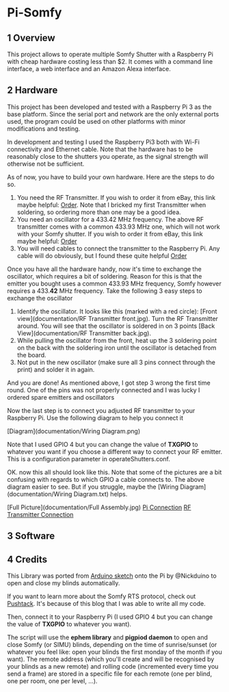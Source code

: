 # Pi-Somfy

## 1 Overview

This project allows to operate multiple Somfy Shutter with a Raspberry Pi with cheap hardware costing less than $2. It comes with a command line interface, a web interface and an Amazon Alexa interface. 

## 2 Hardware

This project has been developed and tested with a Raspberry Pi 3 as the base platform. Since the serial port and network are the only external ports used, the program could be used on other platforms with minor modifications and testing.

In development and testing I used the Raspberry Pi3 both with Wi-Fi connectivity and Ethernet cable. Note that the hardware has to be reasonably close to the shutters you operate, as the signal strength will otherwise not be sufficient.

As of now, you have to build your own hardware. Here are the steps to do so.
1. You need the RF Transmitter. If you wish to order it from eBay, this link maybe helpful: [Order](https://www.ebay.com/sch/sis.html?_nkw=5x+433Mhz+RF+transmitter+and+receiver+kit+Module+Arduino+ARM+WL+MCU+Raspberry). Note that I bricked my first Transmitter when soldering, so ordering more than one may be a good idea.
1. You need an oscillator for a 433.42 MHz frequency. The above RF transmitter comes with a common 433.93 MHz one, which will not work with your Somfy shutter. If you wish to order it from eBay, this link maybe helpful: [Order](https://www.ebay.com/sch/sis.html?_nkw=433.42M+R433+F433+SAW+Resonator+Crystals+TO-39)
1. You will need cables to connect the transmitter to the Raspberry Pi. Any cable will do obviously, but I found these quite helpful [Order](https://www.ebay.com/itm/40Pin-Multicolored-Dupont-Wire-Kits-Breadboard-Female-Jumper-Ribbon-Cable/113310899442)

Once you have all the hardware handy, now it's time to exchange the oscillator, which requires a bit of soldering. Reason for this is that the emitter you bought uses a common 433.93 MHz frequency, Somfy however requires a 433.__42__ MHz frequency. Take the following 3 easy steps to exchange the oscillator
1. Identify the oscillator. It looks like this (marked with a red circle): [Front view](documentation/RF Transmitter front.jpg). Turn the RF Transmitter around. You will see that the oscillator is soldered in on 3 points [Back View](documentation/RF Transmitter back.jpg). 
1. While pulling the oscillator from the front, heat up the 3 soldering point on the back with the soldering iron until the oscillator is detached from the board. 
1. Not put in the new oscillator (make sure all 3 pins connect through the print) and solder it in again.

And you are done! As mentioned above, I got step 3 wrong the first time round. One of the pins was not properly connected and I was lucky I ordered spare emitters and oscillators

Now the last step is to connect you adjusted RF transmitter to your Raspberry Pi. Use the following diagram to help you connect it

[Diagram](documentation/Wiring Diagram.png)

Note that I used GPIO 4 but you can change the value of __TXGPIO__ to whatever you want if you choose a different way to connect your RF emitter. This is a configuration parameter in operateShutters.conf.

OK. now this all should look like this. Note that some of the pictures are a bit confusing with regards to which GPIO a cable connects to. The above diagram easier to see. But if you struggle, maybe the [Wiring Diagram](documentation/Wiring Diagram.txt) helps.


[Full Picture](documentation/Full Assembly.jpg)
[Pi Connection](documentation/Connection.jpg)
[RF Transmitter Connection](documentation/Sender.jpg)

## 3 Software

## 4 Credits
This Library was ported from [Arduino sketch](https://github.com/Nickduino/Somfy_Remote) onto the Pi by @Nickduino to open and close my blinds automatically. 

If you want to learn more about the Somfy RTS protocol, check out [Pushtack](https://pushstack.wordpress.com/somfy-rts-protocol/). It's because of this blog that I was able to write all my code.



Then, connect it to your Raspberry Pi (I used GPIO 4 but you can change the value of __TXGPIO__ to whatever you want).

The script will use the __ephem library__ and __pigpiod daemon__ to open and close Somfy (or SIMU) blinds, depending on the time of sunrise/sunset (or whatever you feel like: open your blinds the first monday of the month if you want).
The remote address (which you'll create and will be recognised by your blinds as a new remote) and rolling code (incremented every time you send a frame) are stored in a specific file for each remote (one per blind, one per room, one per level, ...).
